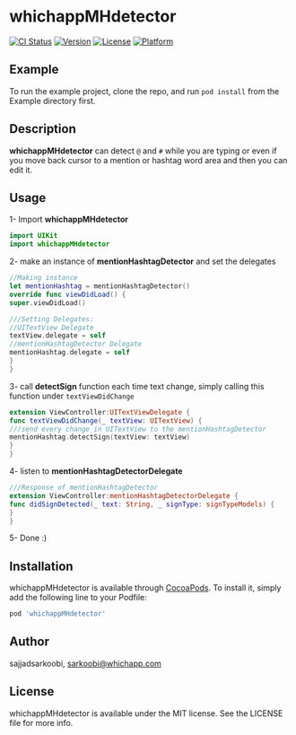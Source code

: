 # whichappMHdetector

[![CI Status](https://img.shields.io/travis/sajjadsarkoobi/whichappMHdetector.svg?style=flat)](https://travis-ci.org/sajjadsarkoobi/whichappMHdetector)
[![Version](https://img.shields.io/cocoapods/v/whichappMHdetector.svg?style=flat)](https://cocoapods.org/pods/whichappMHdetector)
[![License](https://img.shields.io/cocoapods/l/whichappMHdetector.svg?style=flat)](https://cocoapods.org/pods/whichappMHdetector)
[![Platform](https://img.shields.io/cocoapods/p/whichappMHdetector.svg?style=flat)](https://cocoapods.org/pods/whichappMHdetector)

## Example

To run the example project, clone the repo, and run `pod install` from the Example directory first.

## Description
**whichappMHdetector** can detect `@` and `#` while you are typing or even if you move back cursor to a mention or hashtag word area and then you can edit it.

## Usage

1- Import **whichappMHdetector**
```swift
import UIKit
import whichappMHdetector
```

2- make an instance of **mentionHashtagDetector** and set the delegates
```swift
//Making instance
let mentionHashtag = mentionHashtagDetector()
override func viewDidLoad() {
super.viewDidLoad()

///Setting Delegates:
//UITextView Delegate
textView.delegate = self
//mentionHashtagDetector Delegate
mentionHashtag.delegate = self
}
}
```

3- call **detectSign** function each time text change, simply calling this function under  `textViewDidChange`
```swift
extension ViewController:UITextViewDelegate {
func textViewDidChange(_ textView: UITextView) {
///send every change in UITextView to the mentionHashtagDetector
mentionHashtag.detectSign(textView: textView)
}
}
```

4- listen to **mentionHashtagDetectorDelegate**
```swift
///Response of mentionHashtagDetector
extension ViewController:mentionHashtagDetectorDelegate {
func didSignDetected(_ text: String, _ signType: signTypeModels) {
}
}
```

5- Done :)


## Installation

whichappMHdetector is available through [CocoaPods](https://cocoapods.org). To install
it, simply add the following line to your Podfile:

```ruby
pod 'whichappMHdetector'
```

## Author

sajjadsarkoobi, sarkoobi@whichapp.com

## License

whichappMHdetector is available under the MIT license. See the LICENSE file for more info.
